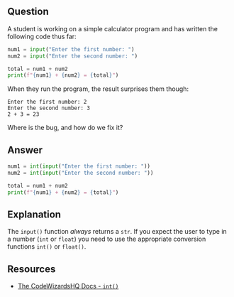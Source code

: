 ## Question

A student is working on a simple calculator program and has written the following code thus far:

```python
num1 = input("Enter the first number: ")
num2 = input("Enter the second number: ")

total = num1 + num2
print(f"{num1} + {num2} = {total}")
```

When they run the program, the result surprises them though:

```text
Enter the first number: 2
Enter the second number: 3
2 + 3 = 23
```

Where is the bug, and how do we fix it?

## Answer

```python
num1 = int(input("Enter the first number: "))
num2 = int(input("Enter the second number: "))

total = num1 + num2
print(f"{num1} + {num2} = {total}")
```

## Explanation

The `input()` function *always* returns a `str`. If you expect the user to type in a number (`int` or `float`) you need to use the appropriate conversion functions `int()` or `float()`. 

## Resources

-   [The CodeWizardsHQ Docs - `int()`](https://docs.codewizardshq.com/python/python-language/#int_1)
